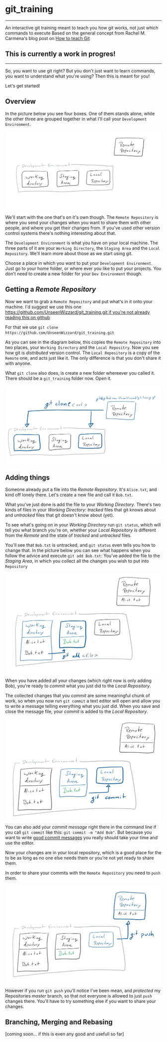 # git_training

---

An interactive git training meant to teach you how git works, not just which commands to execute
Based on the general concept from Rachel M. Carmena's blog post on [How to teach Git](https://rachelcarmena.github.io/2018/12/12/how-to-teach-git.html) 

## This is currently a work in progres!

---

So, you want to use git right? 
But you don't just want to learn commands, you want to understand what you're using? 
Then this is meant for you!

Let's get started!

## Overview

In the picture below you see four boxes. One of them stands alone, while the other three are grouped together in what I'll call your `Development Environment`. 

![git components](img/components.png)

We'll start with the one that's on it's own though. The `Remote Repository` is where you send your changes when you want to share them with other people, and where you get their changes from. If you've used other version control systems there's nothing interesting about that. 

The `Development Environment` is what you have on your local machine. 
The three parts of it are your `Working Directory`, the `Staging Area` and the `Local Repository`. We'll learn more about those as we start using git. 

Choose a place in which you want to put your `Development Environment`. 
Just go to your home folder, or where ever you like to put your projects. You don't need to create a new folder for your `Dev Environment` though. 

## Getting a _Remote Repository_ 

Now we want to grab a `Remote Repository` and put what's in it onto your machine. I'd suggest we use this one [https://github.com/UnseenWizzard/git_training.git if you're not already reading this on github](https://github.com/UnseenWizzard/git_training.git) 

For that we use `git clone https://github.com/UnseenWizzard/git_training.git` 

As you can see in the diagram below, this copies the `Remote Repository` into two places, your `Working Directory` and the `Local Repositry`. 
Now you see how git is _distributed_ version control. The `Local Repository` is a copy of the `Remote` one, and acts just like it. The only difference is that you don't share it with anyone. 

What `git clone` also does, is create a new folder whereever you called it. There should be a `git_training` folder now. Open it. 

![Cloning the remote repo](img/clone.png)

## Adding things

Someone already put a file into the _Remote Repository_. It's `Alice.txt`, and kind off lonely there. Let's create a new file and call it `Bob.txt`. 

What you've just done is add the file to your _Working Directory_. 
There's two kinds of files in your _Working Directory_: _tracked_ files that git knows about and _untracked_ files that git doesn't know about (yet). 

To see what's going on in your _Working Directory_ run `git status`, which will tell you what branch you're on, whether your _Local Repository_ is different from the _Remote_ and the state of _tracked_ and _untracked_ files. 

You'll see that `Bob.txt` is untracked, and `git status` even tells you how to change that. 
In the picture below you can see what happens when you follow the advice and execute `git add Bob.txt`: You've added the file to the _Staging Area_, in which you collect all the changes you wish to put into `Repository`

![Adding changes to the staging area](img/add.png)

When you have added all your changes (which right now is only adding Bob), you're ready to _commit_ what you just did to the _Local Repository_. 

The collected changes that you _commit_ are some meaningful chunk of work, so when you now run `git commit` a text editor will open and allow you to write a message telling everything what you just did. When you save and close the message file, your _commit_ is added to the _Local Repository_.

![Commiting to the local repo](img/commit.png)

You can also add your _commit message_ right there in the command line if you call `git commit` like this: `git commit -m "Add Bob"`. But because you want to write [good commit messages](https://chris.beams.io/posts/git-commit/) you really should take your time and use the editor.

Now your changes are in your local repository, which is a good place for the to be as long as no one else needs them or you're not yet ready to share them. 

In order to share your commits with the `Remote Repository` you need to `push` them. 

![Pushing to the local repo](img/push.png)

However if you run `git push` you'll notice I've been mean, and _protected_ my Repositories _master_ branch, so that not everyone is allowed to just `push` changes there. You'll have to try something else if you want to share your changes. 

## Branching, Merging and Rebasing
[coming soon... if this is even any good and usefull so far]
